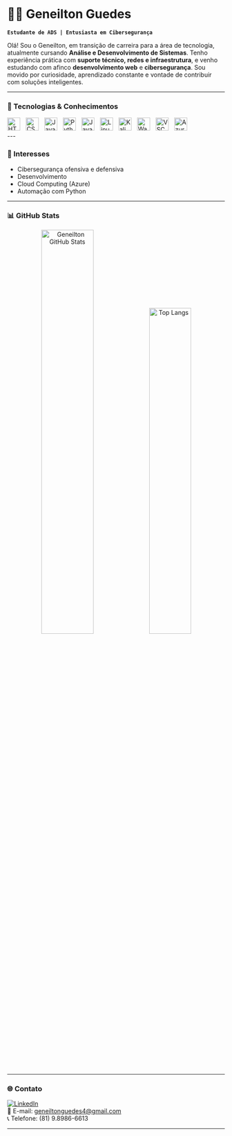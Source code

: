 # 👨‍💻 Geneilton Guedes

**`Estudante de ADS | Entusiasta em Cibersegurança`**

Olá! Sou o Geneilton, em transição de carreira para a área de tecnologia, atualmente cursando **Análise e Desenvolvimento de Sistemas**. Tenho experiência prática com **suporte técnico, redes e infraestrutura**, e venho estudando com afinco **desenvolvimento web** e **cibersegurança**. Sou movido por curiosidade, aprendizado constante e vontade de contribuir com soluções inteligentes.

---

### 🚀 Tecnologias & Conhecimentos

<img align="left" alt="HTML" title="HTML" width="30px" style="padding-right: 10px;" src="https://cdn.jsdelivr.net/gh/devicons/devicon/icons/html5/html5-original.svg" />
<img align="left" alt="CSS" title="CSS" width="30px" style="padding-right: 10px;" src="https://cdn.jsdelivr.net/gh/devicons/devicon/icons/css3/css3-original.svg" />
<img align="left" alt="JavaScript" title="JavaScript" width="30px" style="padding-right: 10px;" src="https://cdn.jsdelivr.net/gh/devicons/devicon/icons/javascript/javascript-original.svg" />
<img align="left" alt="Python" title="Python" width="30px" style="padding-right: 10px;" src="https://cdn.jsdelivr.net/gh/devicons/devicon/icons/python/python-original.svg" />
<img align="left" alt="Java" title="Java" width="30px" style="padding-right: 10px;" src="https://cdn.jsdelivr.net/gh/devicons/devicon/icons/java/java-original.svg" />
<img align="left" alt="Linux" title="Linux" width="30px" style="padding-right: 10px;" src="https://cdn.jsdelivr.net/gh/devicons/devicon/icons/linux/linux-original.svg" />
<img align="left" alt="Kali Linux" title="Kali Linux" width="30px" style="padding-right: 10px;" src="https://upload.wikimedia.org/wikipedia/commons/3/3f/Kali_Linux_Logo.svg" />
<img align="left" alt="Wazuh" title="Wazuh" width="30px" style="padding-right: 10px;" src="https://raw.githubusercontent.com/wazuh/wazuh-assets/master/images/wazuh_logo.svg" />
<img align="left" alt="VSCode" title="VSCode" width="30px" style="padding-right: 10px;" src="https://cdn.jsdelivr.net/gh/devicons/devicon/icons/vscode/vscode-original.svg" />
<img align="left" alt="Azure" title="Azure" width="30px" style="padding-right: 10px;" src="https://cdn.jsdelivr.net/gh/devicons/devicon/icons/azure/azure-original.svg" />
<br/>
<br/>
---

### 🧠 Interesses

- Cibersegurança ofensiva e defensiva  
- Desenvolvimento  
- Cloud Computing (Azure)  
- Automação com Python  

---

### 📊 GitHub Stats

<p align="center">
  <img 
    alt="Geneilton GitHub Stats" 
    width="49%" 
    src="https://github-readme-stats.vercel.app/api?username=GeneiltonGuedes&show_icons=true&theme=tokyonight&locale=pt-br" 
  />
  <img 
    alt="Top Langs" 
    width="44%" 
    src="https://github-readme-stats.vercel.app/api/top-langs/?username=GeneiltonGuedes&layout=compact&theme=tokyonight" 
  />
</p>

<br clear="both"/>

---

### 🌐 Contato

[![LinkedIn](https://img.shields.io/badge/LinkedIn-0077B5?style=for-the-badge&logo=linkedin&logoColor=white)](https://www.linkedin.com/in/geneiltonguedes)  
📧 E-mail: geneiltonguedes4@gmail.com  
📞 Telefone: (81) 9.8986-6613

---
